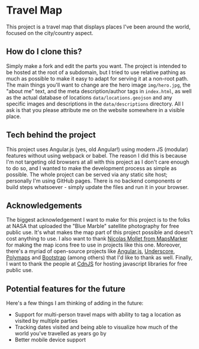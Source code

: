 # Travel Map

This project is a travel map that displays places I've been around the world, focused on the city/country aspect.

## How do I clone this?

Simply make a fork and edit the parts you want. The project is intended to be hosted at the root of a subdomain, but I tried to use relative pathing as much as possible to make it easy to adapt for serving it at a non-root path. The main things you'll want to change are the hero image `img/hero.jpg`, the "about me" text, and the meta description/author tags in `index.html`, as well as the actual database of locations `data/locations.geojson` and any specific images and descriptions in the `data/descriptions` directory. All I ask is that you please attribute me on the website somewhere in a visible place.

## Tech behind the project

This project uses Angular.js (yes, old Angular!) using modern JS (modular) features without using webpack or babel. The reason I did this is because I'm not targeting old browsers at all with this project as I don't care enough to do so, and I wanted to make the development process as simple as possible. The whole project can be served via any static site host; personally I'm using GitHub pages. There is no backend components or build steps whatsoever - simply update the files and run it in your browser.

## Acknowledgements

The biggest acknowledgement I want to make for this project is to the folks at NASA that uploaded the "Blue Marble" satellite photography for free public use. It's what makes the map part of this project possible and doesn't cost anything to use. I also want to thank [Nicolas Mollet from MapsMarker](https://mapicons.mapsmarker.com) for making the map icons free to use in projects like this one. Moreover, there's a myriad of open-source projects like [Angular.js](https://docs.angularjs.org/api), [Underscore](https://underscorejs.org/), [Polymaps](http://polymaps.org/) and [Bootstrap](https://getbootstrap.com/docs/4.4/about/team/) (among others) that I'd like to thank as well. Finally, I want to thank the people at [CdnJS](https://cdnjs.com/) for hosting javascript libraries for free public use.


## Potential features for the future

Here's a few things I am thinking of adding in the future:

* Support for multi-person travel maps with ability to tag a location as visited by multiple parties
* Tracking dates visited and being able to visualize how much of the world you've travelled as years go by
* Better mobile device support
